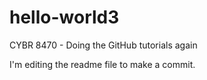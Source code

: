 # hello-world3
CYBR 8470 - Doing the GitHub tutorials again

I'm editing the readme file to make a commit.
